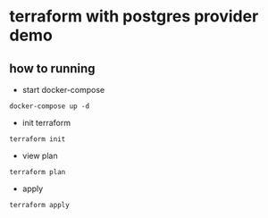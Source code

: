 # terraform with postgres provider demo

## how to running

* start docker-compose

```code
docker-compose up -d
```

* init terraform

```code
terraform init
```

* view plan

```code
terraform plan
```

* apply

```code
terraform apply
```